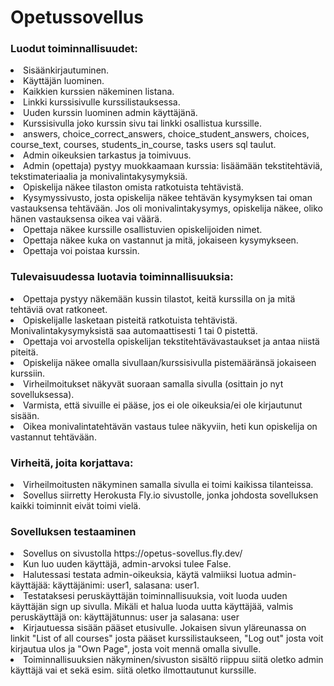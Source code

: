 <h1>Opetussovellus</h1>


<h3>Luodut toiminnallisuudet:</h3>
<li>Sisäänkirjautuminen.</li>
<li>Käyttäjän luominen.</li>
<li>Kaikkien kurssien näkeminen listana.</li>
<li>Linkki kurssisivulle kurssilistauksessa.</li>
<li>Uuden kurssin luominen admin käyttäjänä.</li>
<li>Kurssisivulla joko kurssin sivu tai linkki osallistua kurssille.</li>
<li>answers, choice_correct_answers, choice_student_answers, choices, course_text, courses, students_in_course, tasks users sql taulut.</li>
<li>Admin oikeuksien tarkastus ja toimivuus.</li>
<li>Admin (opettaja) pystyy muokkaamaan kurssia: lisäämään tekstitehtäviä, tekstimateriaalia ja monivalintakysymyksiä.</li>
<li>Opiskelija näkee tilaston omista ratkotuista tehtävistä.</li>
<li>Kysymyssivusto, josta opiskelija näkee tehtävän kysymyksen tai oman vastauksensa tehtävään. Jos oli monivalintakysymys, opiskelija näkee, oliko hänen vastauksensa oikea vai väärä.</li>
<li>Opettaja näkee kurssille osallistuvien opiskelijoiden nimet.</li>
<li>Opettaja näkee kuka on vastannut ja mitä, jokaiseen kysymykseen.</li>
<li>Opettaja voi poistaa kurssin.</li>
 

<h3>Tulevaisuudessa luotavia toiminnallisuuksia:</h3>
<li>Opettaja pystyy näkemään kussin tilastot, keitä kurssilla on ja mitä tehtäviä ovat ratkoneet.</li>
<li>Opiskelijalle lasketaan pisteitä ratkotuista tehtävistä. Monivalintakysymyksistä saa automaattisesti 1 tai 0 pistettä.</li>
<li>Opettaja voi arvostella opiskelijan tekstitehtävävastaukset ja antaa niistä piteitä.</li>
<li>Opiskelija näkee omalla sivullaan/kurssisivulla pistemääränsä jokaiseen kurssiin.</li>
<li>Virheilmoitukset näkyvät suoraan samalla sivulla (osittain jo nyt sovelluksessa).</li>
<li>Varmista, että sivuille ei pääse, jos ei ole oikeuksia/ei ole kirjautunut sisään.</li>
<li>Oikea monivalintatehtävän vastaus tulee näkyviin, heti kun opiskelija on vastannut tehtävään.</li>


<h3>Virheitä, joita korjattava:</h3>
<li>Virheilmoitusten näkyminen samalla sivulla ei toimi kaikissa tilanteissa.</li>
<li>Sovellus siirretty Herokusta Fly.io sivustolle, jonka johdosta sovelluksen kaikki toiminnit eivät toimi vielä.</li>


<h3>Sovelluksen testaaminen</h3>
<li>Sovellus on sivustolla https://opetus-sovellus.fly.dev/</li>
<li>Kun luo uuden käyttäjä, admin-arvoksi tulee False.
<li>Halutessasi testata admin-oikeuksia, käytä valmiiksi luotua admin-käyttäjää: käyttäjänimi: user1, salasana: user1. </li>
<li>Testataksesi peruskäyttäjän toiminnallisuuksia, voit luoda uuden käyttäjän sign up sivulla. Mikäli et halua luoda uutta käyttäjää, valmis peruskäyttäjä on: käyttäjätunnus: user ja salasana: user</li>
<li>Kirjautuessa sisään pääset etusivulle. Jokaisen sivun yläreunassa on linkit "List of all courses" josta pääset kurssilistaukseen, "Log out" josta voit kirjautua ulos ja "Own Page", josta voit mennä omalla sivulle.</li>
<li>Toiminnallisuuksien näkyminen/sivuston sisältö riippuu siitä oletko admin käyttäjä vai et sekä esim. siitä oletko ilmottautunut kurssille. </li>
